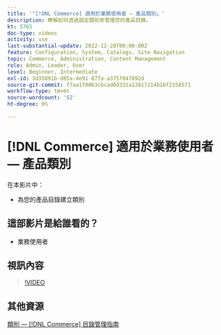```yaml
---
title: '"[!DNL Commerce] 適用於業務使用者 — 產品類別」'
description: 瞭解如何透過設定類別來管理您的產品目錄。
kt: 5765
doc-type: videos
activity: use
last-substantial-update: 2022-12-28T00:00:00Z
feature: Configuration, System, Catalogs, Site Navigation
topic: Commerce, Administration, Content Management
role: Admin, Leader, User
level: Beginner, Intermediate
exl-id: 3d35891b-d85a-4e91-877a-a375f047892d
source-git-commit: f7aa1f0063cbcad6d331a13817214b1bf2158571
workflow-type: tm+mt
source-wordcount: '52'
ht-degree: 0%

---
```


# [!DNL Commerce] 適用於業務使用者 — 產品類別

在本影片中：

- 為您的產品目錄建立類別

## 這部影片是給誰看的？

- 業務使用者

## 視訊內容

>[!VIDEO](https://video.tv.adobe.com/v/35950?quality=12&learn=on)

## 其他資源

[類別 —  [!DNL Commerce] 目錄管理指南](https://experienceleague.adobe.com/docs/commerce-admin/catalog/categories/categories.html)

